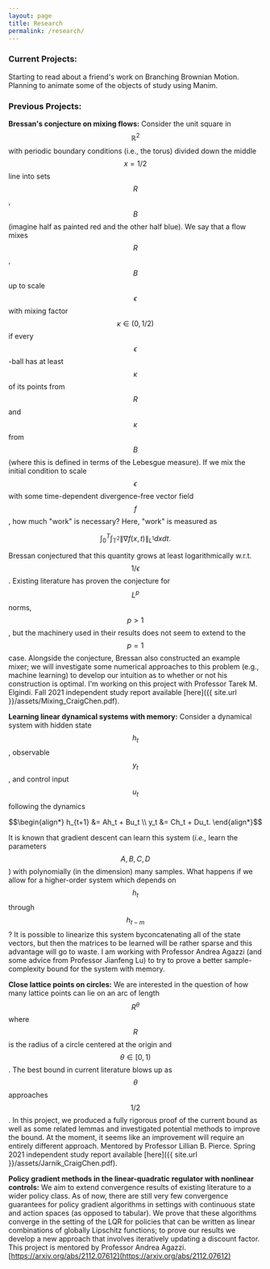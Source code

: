 ```yaml
---
layout: page 
title: Research 
permalink: /research/
---
```


### Current Projects:

Starting to read about a friend's work on Branching Brownian Motion. Planning to animate some of the objects of study using Manim.

### Previous Projects:

**Bressan's conjecture on mixing flows:**
Consider the unit square in $$\mathbb{R}^2$$ with periodic boundary conditions (i.e., the torus) divided down the middle
$$x=1/2$$ line into sets $$R$$, $$B$$ (imagine half as painted red and the other half blue). We say that a flow mixes
$$R$$, $$B$$ up to scale $$\epsilon$$ with mixing factor $$\kappa \in (0,1/2)$$ if every $$\epsilon$$-ball has at
least $$\kappa$$ of its points from $$R$$ and $$\kappa$$ from $$B$$ (where this is defined in terms of the Lebesgue measure). If
we mix the initial condition to scale $$\epsilon$$ with some time-dependent divergence-free vector field $$f$$, how
much "work" is necessary? Here, "work" is measured as

$$\begin{equation*}
    \int_{0}^{T} \int_{\mathbb{T}^2} \lVert \nabla f(x,t) \rVert_{L^1} dxdt.
\end{equation*}$$

Bressan conjectured that this quantity grows at least logarithmically w.r.t. $$1/\epsilon$$. Existing literature has
proven the conjecture for $$L^p$$ norms, $$p > 1$$, but the machinery used in their results does not seem to extend to
the $$p=1$$ case. Alongside the conjecture, Bressan also constructed an example mixer; we will investigate some
numerical approaches to this problem (e.g., machine learning) to develop our intuition as to whether or not his
construction is optimal. I'm working on this project with Professor Tarek M. Elgindi. Fall 2021 independent study report
available [here]({{ site.url }}/assets/Mixing_CraigChen.pdf).

**Learning linear dynamical systems with memory:**
Consider a dynamical system with hidden state $$h_t$$, observable $$y_t$$, and control input $$u_t$$ following the dynamics

$$\begin{align*}
    h_{t+1} &= Ah_t + Bu_t \\
    y_t &= Ch_t + Du_t.
\end{align*}$$

It is known that gradient descent can learn this system (*i.e.,* learn the parameters $$A,B,C,D$$) with polynomially 
(in the dimension) many samples. What happens if we allow for a higher-order system which depends on $$h_t$$ through 
$$h_{t-m}$$? It is possible to linearize this system byconcatenating all of the state vectors, but then the matrices 
to be learned will be rather sparse and this advantage will go to waste. I am working with Professor Andrea Agazzi 
(and some advice from Professor Jianfeng Lu) to try to prove a better sample-complexity bound for the system with memory.

**Close lattice points on circles:**
We are interested in the question of how many lattice points can lie on an arc of length $$R^\theta$$ where $$R$$ is the
radius of a circle centered at the origin and $$\theta \in [0,1)$$. The best bound in current literature blows up as
$$\theta$$ approaches $$1/2$$. In this project, we produced a fully rigorous proof of the current bound as well as some
related lemmas and investigated potential methods to improve the bound. At the moment, it seems like an improvement will
require an entirely different approach. Mentored by Professor Lillian B. Pierce. Spring 2021 independent study report
available [here]({{ site.url }}/assets/Jarnik_CraigChen.pdf).

**Policy gradient methods in the linear-quadratic regulator with nonlinear controls:**
We aim to extend convergence results of existing literature to a wider policy class. As of now, there are still very few
convergence guarantees for policy gradient algorithms in settings with continuous state and action spaces (as opposed to
tabular). We prove that these algorithms converge in the setting of the LQR for policies that can be written as linear
combinations of globally Lipschitz functions; to prove our results we develop a new approach that involves iteratively
updating a discount factor. This project is mentored by Professor Andrea Agazzi. 
[https://arxiv.org/abs/2112.07612](https://arxiv.org/abs/2112.07612)
